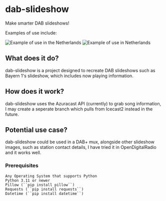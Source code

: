# dab-slideshow
Make smarter DAB slideshows!

Examples of use include:

![Example of use in the Netherlands](https://i.ibb.co/26x83Ps/output.jpg) ![Example of use in Netherlands](https://i.ibb.co/72QG4xc/output.jpg)

## What does it do?
dab-slideshow is a project designed to recreate DAB slideshows such as Bayern 1's slideshow, which includes now playing information.

## How does it work? 
dab-slideshow uses the Azuracast API (currently) to grab song information, I may create a seperate branch which pulls from Icecast2 instead in the future.

## Potential use case?
dab-slideshow could be used in a DAB+ mux, alongside other slideshow images, such as station contact details, I have tried it in OpenDigitalRadio and it works well.

### Prerequisites
```
Any Operating System that supports Python
Python 3.11 or newer
Pillow (``pip install pillow``)
Requests (``pip install requests``)
Datetime (``pip install datetime``)
```
